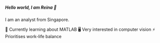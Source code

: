##### Hello world, I am Reina 👋

I am an analyst from Singapore. 

📖 Currently learning about MATLAB
🖥️ Very interested in computer vision 
⚡ Prioritises work-life balance
